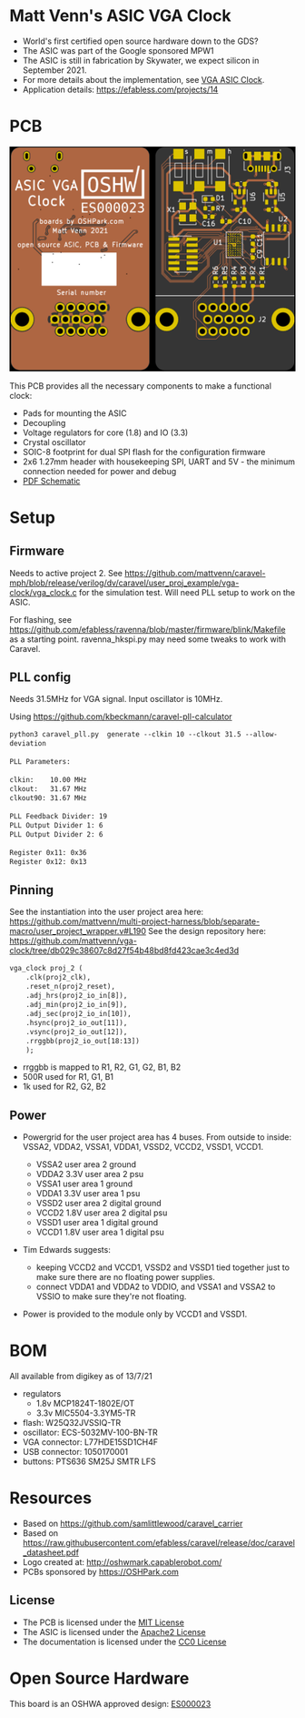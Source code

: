 Matt Venn's ASIC VGA Clock
==========================

* World's first certified open source hardware down to the GDS?
* The ASIC was part of the Google sponsored MPW1
* The ASIC is still in fabrication by Skywater, we expect silicon in September 2021.
* For more details about the implementation, see [VGA ASIC Clock](https://www.zerotoasiccourse.com/post/vga_clock/). 
* Application details: https://efabless.com/projects/14

# PCB

![boards](docs/combined_boards.png)

This PCB provides all the necessary components to make a functional clock:

 * Pads for mounting the ASIC
 * Decoupling
 * Voltage regulators for core (1.8) and IO (3.3)
 * Crystal oscillator
 * SOIC-8 footprint for dual SPI flash for the configuration firmware
 * 2x6 1.27mm header with housekeeping SPI, UART and 5V - the minimum connection needed for power and debug
 * [PDF Schematic](rev0.1/carrier.pdf)

# Setup

## Firmware

Needs to active project 2. See https://github.com/mattvenn/caravel-mph/blob/release/verilog/dv/caravel/user_proj_example/vga-clock/vga_clock.c for the simulation test.
Will need PLL setup to work on the ASIC.

For flashing, see https://github.com/efabless/ravenna/blob/master/firmware/blink/Makefile as a starting point. ravenna_hkspi.py may need some tweaks to work with Caravel.

## PLL config

Needs 31.5MHz for VGA signal.
Input oscillator is 10MHz.

Using https://github.com/kbeckmann/caravel-pll-calculator

    python3 caravel_pll.py  generate --clkin 10 --clkout 31.5 --allow-deviation

    PLL Parameters:

    clkin:    10.00 MHz
    clkout:   31.67 MHz
    clkout90: 31.67 MHz

    PLL Feedback Divider: 19
    PLL Output Divider 1: 6
    PLL Output Divider 2: 6

    Register 0x11: 0x36
    Register 0x12: 0x13

## Pinning

See the instantiation into the user project area here: https://github.com/mattvenn/multi-project-harness/blob/separate-macro/user_project_wrapper.v#L190
See the design repository here: https://github.com/mattvenn/vga-clock/tree/db029c38607c8d27f54b48bd8fd423cae3c4ed3d

    vga_clock proj_2 (
        .clk(proj2_clk),
        .reset_n(proj2_reset),
        .adj_hrs(proj2_io_in[8]),
        .adj_min(proj2_io_in[9]),
        .adj_sec(proj2_io_in[10]),
        .hsync(proj2_io_out[11]),
        .vsync(proj2_io_out[12]),
        .rrggbb(proj2_io_out[18:13])
        );

* rrggbb is mapped to R1, R2, G1, G2, B1, B2
* 500R used for R1, G1, B1
* 1k used for R2, G2, B2

## Power

* Powergrid for the user project area has 4 buses. From outside to inside:  VSSA2, VDDA2, VSSA1, VDDA1, VSSD2, VCCD2, VSSD1, VCCD1.
    * VSSA2 user area 2 ground
    * VDDA2 3.3V user area 2 psu
    * VSSA1 user area 1 ground
    * VDDA1 3.3V user area 1 psu
    * VSSD2 user area 2 digital ground
    * VCCD2 1.8V user area 2 digital psu
    * VSSD1 user area 1 digital ground
    * VCCD1 1.8V user area 1 digital psu

* Tim Edwards suggests:
    * keeping VCCD2 and VCCD1, VSSD2 and VSSD1 tied together just to make sure there are no floating power supplies.  
    * connect VDDA1 and VDDA2 to VDDIO, and VSSA1 and VSSA2 to VSSIO to make sure they're not floating.  

* Power is provided to the module only by VCCD1 and VSSD1.

# BOM

All available from digikey as of 13/7/21

* regulators
    * 1.8v MCP1824T-1802E/OT
    * 3.3v MIC5504-3.3YM5-TR
* flash: W25Q32JVSSIQ-TR
* oscillator: ECS-5032MV-100-BN-TR 
* VGA connector: L77HDE15SD1CH4F
* USB connector: 1050170001
* buttons: PTS636 SM25J SMTR LFS

# Resources

* Based on https://github.com/samlittlewood/caravel_carrier
* Based on https://raw.githubusercontent.com/efabless/caravel/release/doc/caravel_datasheet.pdf
* Logo created at: http://oshwmark.capablerobot.com/
* PCBs sponsored by https://OSHPark.com

## License

* The PCB is licensed under the [MIT License](LICENSE)
* The ASIC is licensed under the [Apache2 License](https://github.com/mattvenn/vga-clock/blob/master/LICENSE-2.0.txt)
* The documentation is licensed under the [CC0 License](CC0_license)

# Open Source Hardware

This board is an OSHWA approved design: [ES000023](https://certification.oshwa.org/es000023.html)
